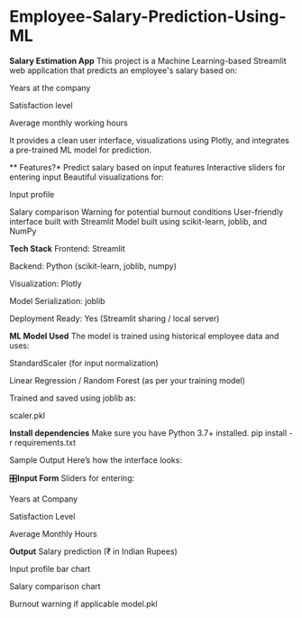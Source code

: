# Employee-Salary-Prediction-Using-ML
**Salary Estimation App**
This project is a Machine Learning-based Streamlit web application that predicts an employee's salary based on:

Years at the company

Satisfaction level

Average monthly working hours

It provides a clean user interface, visualizations using Plotly, and integrates a pre-trained ML model for prediction.

** Features?*
Predict salary based on input features
 Interactive sliders for entering input
 Beautiful visualizations for:

Input profile

Salary comparison
 Warning for potential burnout conditions
 User-friendly interface built with Streamlit
 Model built using scikit-learn, joblib, and NumPy

**Tech Stack**
Frontend: Streamlit

Backend: Python (scikit-learn, joblib, numpy)

Visualization: Plotly

Model Serialization: joblib

Deployment Ready: Yes (Streamlit sharing / local server)

**ML Model Used**
The model is trained using historical employee data and uses:

StandardScaler (for input normalization)

Linear Regression / Random Forest (as per your training model)

Trained and saved using joblib as:

scaler.pkl

**Install dependencies**
Make sure you have Python 3.7+ installed.
pip install -r requirements.txt

Sample Output
Here’s how the interface looks:

🎛**Input Form**
Sliders for entering:

Years at Company

Satisfaction Level

Average Monthly Hours

 **Output**
Salary prediction (₹ in Indian Rupees)

Input profile bar chart

Salary comparison chart

Burnout warning if applicable
model.pkl
